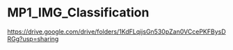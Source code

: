 # MP1_IMG_Classification
https://drive.google.com/drive/folders/1KdFLqijsGn530pZan0VCcePKFBysDRGg?usp=sharing
